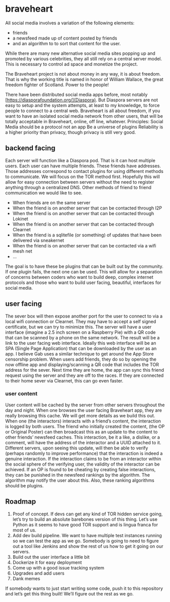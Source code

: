 # braveheart

All social media involves a variation of the following elements:

* friends
* a newsfeed made up of content posted by friends
* and an algorithm to to sort that content for the user. 

While there are many new alternative social media sites popping up and promoted by various celebrities, they all still rely on a central server model. This is necessary to control ad space and monetize the project.

The Braveheart project is not about money in any way, it is about freedom. That is why the working title is named in honor of William Wallace, the great freedom fighter of Scotland. Power to the people!

There have been distributed social media apps before, most notably [https://diasporafoundation.org/](Diaspora). But Diaspora servers are not easy to setup and the system attempts, at least to my knowledge, to force people to connect to a central web. Braveheart is all about freedom, if you want to have an isolated social media network from other users, that will be totally acceptable in Braveheart, online, off line, whatever. 
Principles:
Social Media should be a protocol not an app
Be a universe of plugins
Reliability is a higher priority than privacy, though privacy is still very good. 

## backend facing
Each server will function like a Diaspora pod. That is it can host multiple users. Each user can have multiple friends. These friends have addresses. Those addresses correspond to contact plugins for using different methods to communicate. We will focus on the TOR method first. Hopefully this will allow for easy connection between servers without the need to register anything through a centralized DNS. Other methods of friend to friend communication we would like to see.
*	When friends are on the same server
*	When the friend is on another server that can be contacted through I2P
*	When the friend is on another server that can be contacted through Lokinet
*	When the friend is on another server that can be contacted through Clearnet
*	When the friend is a sqlitefile (or something) of updates that have been delivered via sneakernet 
*	When the friend is on another server that can be contacted via a wifi mesh net
*	…

The goal is to have these be plugins that can be built out by the community. If one plugin fails, the next one can be used. This will allow for a separation of concerns between coders who want to build deep, complex internet protocols and those who want to build user facing, beautiful, interfaces for social media. 

## user facing
The sever box will then expose another port for the user to connect to via a local wifi connection or Clearnet. They may have to accept a self signed certificate, but we can try to minimize this. The server will have a user interface (imagine a 2.5 inch screen on a Raspberry Pie) with a QR code that can be scanned by a phone on the same network. The result will be a link to the user facing web interface. Ideally this web interface will be an SPA (Single Page Application) that can be downloaded by the user as an app. I believe Gab uses a similar technique to get around the App Store censorship problem. 
When users add friends, they do so by opening the now offline app and displaying/scanning a QR code that includes the TOR address for the sever. Next time they are home, the app can sync this friend request using the server and they are off to the races. If they are connected to their home sever via Clearnet, this can go even faster. 
### user content
User content will be cached by the server from other servers throughout the day and night. When one browses the user facing Braveheart app, they are really browsing this cache. We will get more details as we build this out.
When one (the interactors) interacts with a friend’s content, the interaction is logged by both users. The friend who initially created the content, (the OP or Original Poster) can then broadcast this as an update to the content to other friends’ newsfeed caches. This interaction, be it a like, a dislike, or a comment, will have the address of the interactor and a UUID attached to it. Different servers, upon seeing this update, will then be able to verify (perhaps randomly to improve performance) that the interaction is indeed a genuine interaction. If the interaction claims to be from an interactor within the social sphere of the verifying user, the validity of the interactor can be achieved. If an OP is found to be cheating by creating false interactions, they can be punished in the newsfeed rankings by the algorithm. The algorithm may notify the user about this. Also, these ranking algorithms should be plugins. 

## Roadmap
1.	Proof of concept. If devs can get any kind of TOR hidden service going, let’s try to build an absolute barebones version of this thing. Let’s use Python as it seems to have good TOR support and is lingua franca for most of us. 
2.	Add dev build pipeline. We want to have multiple test instances running so we can test the app as we go. Somebody is going to need to figure out a tool like Jenkins and show the rest of us how to get it going on our servers. 
3.	Build out the user interface a little bit
4.	Dockerize it for easy deployment
5.	Come up with a good issue tracking system
6.	Upgrades and add users
7.	Dank memes

If somebody wants to just start writing some code, push it to this repository and let’s get this thing built! We’ll figure out the rest as we go. 

